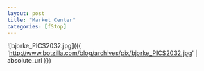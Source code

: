 ```yaml
---
layout: post
title: "Market Center"
categories: [fStop]
---
```



![bjorke_PICS2032.jpg]({{ 'http://www.botzilla.com/blog/archives/pix/bjorke_PICS2032.jpg' | absolute_url }})




